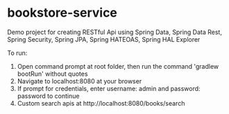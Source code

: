 # bookstore-service
Demo project for creating RESTful Api using Spring Data, Spring Data Rest, Spring Security, Spring JPA, Spring HATEOAS, Spring HAL Explorer

To run:
1) Open command prompt at root folder, then run the command 'gradlew bootRun' without quotes
2) Navigate to localhost:8080 at your browser
3) If prompt for credentials, enter username: admin and password: password to continue
4) Custom search apis at http://localhost:8080/books/search
